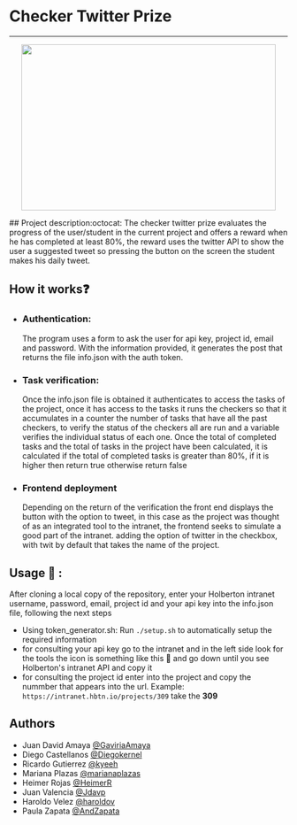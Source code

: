 # Checker Twitter Prize
___

<p align="center">
  <img width="460" height="300" src="https://camo.githubusercontent.com/04a8a9a456b8ecafad2eb4f2cff6803cd0194496/687474703a2f2f7777772e686f6c626572746f6e7363686f6f6c2e636f6d2f686f6c626572746f6e2d6c6f676f2e706e67">
</p>
## Project description:octocat:
The checker twitter prize evaluates the progress of the user/student in the current project and offers a reward when he has completed at least 80%, the reward uses the twitter API to show the user a suggested tweet so pressing the button on the screen the student makes his daily tweet. 

## How it works:question:
* ### Authentication:
     The program uses a form to ask the user for api key, project id, email and password. With the information provided, it generates the post that returns the file info.json with the auth token.
* ### Task verification:
     Once the info.json file is obtained it authenticates to access the tasks of the project, once it has access to the tasks it runs the checkers so that it accumulates in a counter the number of tasks that have all the past checkers, to verify the status of the checkers all are run and a variable verifies the individual status of each one.
     Once the total of completed tasks and the total of tasks in the project have been calculated, it is calculated if the total of completed tasks is greater than 80%, if it is higher then return true otherwise return false
* ### Frontend deployment
     Depending on the return of the verification the front end displays the button with the option to tweet, in this case as the project was thought of as an integrated tool to the intranet, the frontend seeks to simulate a good part of the intranet. adding the option of twitter in the checkbox, with twit by default that takes the name of the project.
     
## Usage :mag_right: :
After cloning a local copy of the repository, enter your Holberton intranet username, password, email, project id and your api key into the info.json file, following the next steps
* Using token_generator.sh: Run `./setup.sh` to automatically setup the required information
* for consulting your api key go to the intranet and in the left side look for the tools the icon is something like this :wrench: and go down until you see Holberton's intranet API and copy it 
* for consulting the project id enter into the project and copy the nummber that appears into the url. Example: `https://intranet.hbtn.io/projects/309` take the **309**

## Authors
* Juan David Amaya [@GaviriaAmaya](https://github.com/GaviriaAmaya)
* Diego Castellanos [@Diegokernel](https://github.com/Diegokernel)
* Ricardo Gutierrez [@kyeeh](https://github.com/kyeeh)
* Mariana Plazas [@marianaplazas](https://github.com/marianaplazas)
* Heimer Rojas [@HeimerR](https://github.com/HeimerR)
* Juan Valencia [@Jdavp](https://github.com/Jdavp)
* Haroldo Velez [@haroldov](https://github.com/haroldov)
* Paula Zapata [@AndZapata](https://github.com/AndZapata)